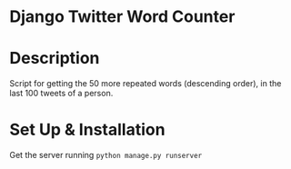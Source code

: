 
Django Twitter Word Counter
============



Description
===========

Script for getting the 50 more repeated words (descending order), in the last 100 tweets of a person.

Set Up & Installation
===========

Get the server running
`python manage.py runserver`
